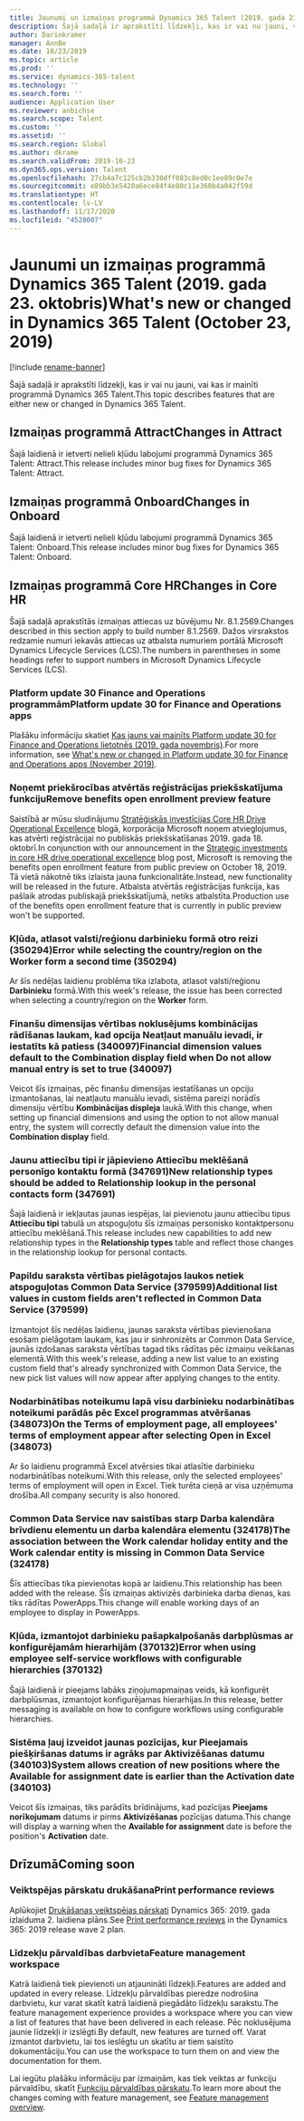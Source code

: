 ```yaml
---
title: Jaunumi un izmaiņas programmā Dynamics 365 Talent (2019. gada 23. oktobris)
description: Šajā sadaļā ir aprakstīti līdzekļi, kas ir vai nu jauni, vai kas ir mainīti programmā Microsoft Dynamics 365 Talent.
author: Darinkramer
manager: AnnBe
ms.date: 10/23/2019
ms.topic: article
ms.prod: ''
ms.service: dynamics-365-talent
ms.technology: ''
ms.search.form: ''
audience: Application User
ms.reviewer: anbichse
ms.search.scope: Talent
ms.custom: ''
ms.assetid: ''
ms.search.region: Global
ms.author: dkrame
ms.search.validFrom: 2019-10-23
ms.dyn365.ops.version: Talent
ms.openlocfilehash: 27cb4a7c125cb2b330dff083c8ed0c1ee89c0e7e
ms.sourcegitcommit: e89bb3e5420a6ece84f4e80c11e360b4a042f59d
ms.translationtype: HT
ms.contentlocale: lv-LV
ms.lasthandoff: 11/17/2020
ms.locfileid: "4528007"
---
```

# <a name="whats-new-or-changed-in-dynamics-365-talent-october-23-2019"></a><span data-ttu-id="197a6-103">Jaunumi un izmaiņas programmā Dynamics 365 Talent (2019. gada 23. oktobris)</span><span class="sxs-lookup"><span data-stu-id="197a6-103">What's new or changed in Dynamics 365 Talent (October 23, 2019)</span></span>

[!include [rename-banner](~/includes/cc-data-platform-banner.md)]

<span data-ttu-id="197a6-104">Šajā sadaļā ir aprakstīti līdzekļi, kas ir vai nu jauni, vai kas ir mainīti programmā Dynamics 365 Talent.</span><span class="sxs-lookup"><span data-stu-id="197a6-104">This topic describes features that are either new or changed in Dynamics 365 Talent.</span></span>

## <a name="changes-in-attract"></a><span data-ttu-id="197a6-105">Izmaiņas programmā Attract</span><span class="sxs-lookup"><span data-stu-id="197a6-105">Changes in Attract</span></span>
<span data-ttu-id="197a6-106">Šajā laidienā ir ietverti nelieli kļūdu labojumi programmā Dynamics 365 Talent: Attract.</span><span class="sxs-lookup"><span data-stu-id="197a6-106">This release includes minor bug fixes for Dynamics 365 Talent: Attract.</span></span>

## <a name="changes-in-onboard"></a><span data-ttu-id="197a6-107">Izmaiņas programmā Onboard</span><span class="sxs-lookup"><span data-stu-id="197a6-107">Changes in Onboard</span></span>
<span data-ttu-id="197a6-108">Šajā laidienā ir ietverti nelieli kļūdu labojumi programmā Dynamics 365 Talent: Onboard.</span><span class="sxs-lookup"><span data-stu-id="197a6-108">This release includes minor bug fixes for Dynamics 365 Talent: Onboard.</span></span>

## <a name="changes-in-core-hr"></a><span data-ttu-id="197a6-109">Izmaiņas programmā Core HR</span><span class="sxs-lookup"><span data-stu-id="197a6-109">Changes in Core HR</span></span>

<span data-ttu-id="197a6-110">Šajā sadaļā aprakstītās izmaiņas attiecas uz būvējumu Nr. 8.1.2569.</span><span class="sxs-lookup"><span data-stu-id="197a6-110">Changes described in this section apply to build number 8.1.2569.</span></span> <span data-ttu-id="197a6-111">Dažos virsrakstos redzamie numuri iekavās attiecas uz atbalsta numuriem portālā Microsoft Dynamics Lifecycle Services (LCS).</span><span class="sxs-lookup"><span data-stu-id="197a6-111">The numbers in parentheses in some headings refer to support numbers in Microsoft Dynamics Lifecycle Services (LCS).</span></span>

### <a name="platform-update-30-for-finance-and-operations-apps"></a><span data-ttu-id="197a6-112">Platform update 30 Finance and Operations programmām</span><span class="sxs-lookup"><span data-stu-id="197a6-112">Platform update 30 for Finance and Operations apps</span></span>

<span data-ttu-id="197a6-113">Plašāku informāciju skatiet [Kas jauns vai mainīts Platform update 30 for Finance and Operations lietotnēs (2019. gada novembris)](https://docs.microsoft.com/dynamics365/fin-ops-core/fin-ops/get-started/whats-new-platform-update-30).</span><span class="sxs-lookup"><span data-stu-id="197a6-113">For more information, see [What's new or changed in Platform update 30 for Finance and Operations apps (November 2019)](https://docs.microsoft.com/dynamics365/fin-ops-core/fin-ops/get-started/whats-new-platform-update-30).</span></span>

### <a name="remove-benefits-open-enrollment-preview-feature"></a><span data-ttu-id="197a6-114">Noņemt priekšrocības atvērtās reģistrācijas priekšskatījuma funkciju</span><span class="sxs-lookup"><span data-stu-id="197a6-114">Remove benefits open enrollment preview feature</span></span>

<span data-ttu-id="197a6-115">Saistībā ar mūsu sludinājumu [Stratēģiskās investīcijas Core HR Drive Operational Excellence](https://cloudblogs.microsoft.com/dynamics365/bdm/2019/10/02/strategic-investments-in-core-hr-drive-operational-excellence) blogā, korporācija Microsoft noņem atvieglojumus, kas atvērti reģistrācijai no publiskās priekšskatīšanas 2019. gada 18. oktobrī.</span><span class="sxs-lookup"><span data-stu-id="197a6-115">In conjunction with our announcement in the [Strategic investments in core HR drive operational excellence](https://cloudblogs.microsoft.com/dynamics365/bdm/2019/10/02/strategic-investments-in-core-hr-drive-operational-excellence) blog post, Microsoft is removing the benefits open enrollment feature from public preview on October 18, 2019.</span></span> <span data-ttu-id="197a6-116">Tā vietā nākotnē tiks izlaista jauna funkcionalitāte.</span><span class="sxs-lookup"><span data-stu-id="197a6-116">Instead, new functionality will be released in the future.</span></span> <span data-ttu-id="197a6-117">Atbalsta atvērtās reģistrācijas funkcija, kas pašlaik atrodas publiskajā priekšskatījumā, netiks atbalstīta.</span><span class="sxs-lookup"><span data-stu-id="197a6-117">Production use of the benefits open enrollment feature that is currently in public preview won't be supported.</span></span>

### <a name="error-while-selecting-the-countryregion-on-the-worker-form-a-second-time-350294"></a><span data-ttu-id="197a6-118">Kļūda, atlasot valsti/reģionu darbinieku formā otro reizi (350294)</span><span class="sxs-lookup"><span data-stu-id="197a6-118">Error while selecting the country/region on the Worker form a second time (350294)</span></span>

<span data-ttu-id="197a6-119">Ar šīs nedēļas laidienu problēma tika izlabota, atlasot valsti/reģionu **Darbinieku** formā.</span><span class="sxs-lookup"><span data-stu-id="197a6-119">With this week's release, the issue has been corrected when selecting a country/region on the **Worker** form.</span></span>

### <a name="financial-dimension-values-default-to-the-combination-display-field-when-do-not-allow-manual-entry-is-set-to-true-340097"></a><span data-ttu-id="197a6-120">Finanšu dimensijas vērtības noklusējums kombinācijas rādīšanas laukam, kad opcija Neatļaut manuālu ievadi, ir iestatīts kā patiess (340097)</span><span class="sxs-lookup"><span data-stu-id="197a6-120">Financial dimension values default to the Combination display field when Do not allow manual entry is set to true (340097)</span></span>

<span data-ttu-id="197a6-121">Veicot šīs izmaiņas, pēc finanšu dimensijas iestatīšanas un opciju izmantošanas, lai neatļautu manuālu ievadi, sistēma pareizi norādīs dimensiju vērtību **Kombinācijas displeja** laukā.</span><span class="sxs-lookup"><span data-stu-id="197a6-121">With this change, when setting up financial dimensions and using the option to not allow manual entry, the system will correctly default the dimension value into the **Combination display** field.</span></span>

### <a name="new-relationship-types-should-be-added-to-relationship-lookup-in-the-personal-contacts-form-347691"></a><span data-ttu-id="197a6-122">Jaunu attiecību tipi ir jāpievieno Attiecību meklēšanā personīgo kontaktu formā (347691)</span><span class="sxs-lookup"><span data-stu-id="197a6-122">New relationship types should be added to Relationship lookup in the personal contacts form (347691)</span></span>

<span data-ttu-id="197a6-123">Šajā laidienā ir iekļautas jaunas iespējas, lai pievienotu jaunu attiecību tipus **Attiecību tipi** tabulā un atspoguļotu šīs izmaiņas personisko kontaktpersonu attiecību meklēšanā.</span><span class="sxs-lookup"><span data-stu-id="197a6-123">This release includes new capabilities to add new relationship types in the **Relationship types** table and reflect those changes in the relationship lookup for personal contacts.</span></span>

### <a name="additional-list-values-in-custom-fields-arent-reflected-in-common-data-service-379599"></a><span data-ttu-id="197a6-124">Papildu saraksta vērtības pielāgotajos laukos netiek atspoguļotas Common Data Service (379599)</span><span class="sxs-lookup"><span data-stu-id="197a6-124">Additional list values in custom fields aren't reflected in Common Data Service (379599)</span></span>

<span data-ttu-id="197a6-125">Izmantojot šīs nedēļas laidienu, jaunas saraksta vērtības pievienošana esošam pielāgotam laukam, kas jau ir sinhronizēts ar Common Data Service, jaunās izdošanas saraksta vērtības tagad tiks rādītas pēc izmaiņu veikšanas elementā.</span><span class="sxs-lookup"><span data-stu-id="197a6-125">With this week's release, adding a new list value to an existing custom field that's already synchronized with Common Data Service, the new pick list values will now appear after applying changes to the entity.</span></span>

### <a name="on-the-terms-of-employment-page-all-employees-terms-of-employment-appear-after-selecting-open-in-excel-348073"></a><span data-ttu-id="197a6-126">Nodarbinātības noteikumu lapā visu darbinieku nodarbinātības noteikumi parādās pēc Excel programmas atvēršanas (348073)</span><span class="sxs-lookup"><span data-stu-id="197a6-126">On the Terms of employment page, all employees' terms of employment appear after selecting Open in Excel (348073)</span></span>

<span data-ttu-id="197a6-127">Ar šo laidienu programmā Excel atvērsies tikai atlasītie darbinieku nodarbinātības noteikumi.</span><span class="sxs-lookup"><span data-stu-id="197a6-127">With this release, only the selected employees' terms of employment will open in Excel.</span></span> <span data-ttu-id="197a6-128">Tiek turēta cieņā ar visa uzņēmuma drošība.</span><span class="sxs-lookup"><span data-stu-id="197a6-128">All company security is also honored.</span></span>

### <a name="the-association-between-the-work-calendar-holiday-entity-and-the-work-calendar-entity-is-missing-in-common-data-service-324178"></a><span data-ttu-id="197a6-129">Common Data Service nav saistības starp Darba kalendāra brīvdienu elementu un darba kalendāra elementu (324178)</span><span class="sxs-lookup"><span data-stu-id="197a6-129">The association between the Work calendar holiday entity and the Work calendar entity is missing in Common Data Service (324178)</span></span>

<span data-ttu-id="197a6-130">Šīs attiecības tika pievienotas kopā ar laidienu.</span><span class="sxs-lookup"><span data-stu-id="197a6-130">This relationship has been added with the release.</span></span> <span data-ttu-id="197a6-131">Šīs izmaiņas aktivizēs darbinieka darba dienas, kas tiks rādītas PowerApps.</span><span class="sxs-lookup"><span data-stu-id="197a6-131">This change will enable working days of an employee to display in PowerApps.</span></span> 

### <a name="error-when-using-employee-self-service-workflows-with-configurable-hierarchies-370132"></a><span data-ttu-id="197a6-132">Kļūda, izmantojot darbinieku pašapkalpošanās darbplūsmas ar konfigurējamām hierarhijām (370132)</span><span class="sxs-lookup"><span data-stu-id="197a6-132">Error when using employee self-service workflows with configurable hierarchies (370132)</span></span>

<span data-ttu-id="197a6-133">Šajā laidienā ir pieejams labāks ziņojumapmaiņas veids, kā konfigurēt darbplūsmas, izmantojot konfigurējamas hierarhijas.</span><span class="sxs-lookup"><span data-stu-id="197a6-133">In this release, better messaging is available on how to configure workflows using configurable hierarchies.</span></span> 

### <a name="system-allows-creation-of-new-positions-where-the-available-for-assignment-date-is-earlier-than-the-activation-date-340103"></a><span data-ttu-id="197a6-134">Sistēma ļauj izveidot jaunas pozīcijas, kur Pieejamais piešķiršanas datums ir agrāks par Aktivizēšanas datumu (340103)</span><span class="sxs-lookup"><span data-stu-id="197a6-134">System allows creation of new positions where the Available for assignment date is earlier than the Activation date (340103)</span></span>

<span data-ttu-id="197a6-135">Veicot šīs izmaiņas, tiks parādīts brīdinājums, kad pozīcijas **Pieejams norīkojumam** datums ir pirms **Aktivizēšanas** pozīcijas datuma.</span><span class="sxs-lookup"><span data-stu-id="197a6-135">This change will display a warning when the **Available for assignment** date is before the position's **Activation** date.</span></span>

## <a name="coming-soon"></a><span data-ttu-id="197a6-136">Drīzumā</span><span class="sxs-lookup"><span data-stu-id="197a6-136">Coming soon</span></span>

### <a name="print-performance-reviews"></a><span data-ttu-id="197a6-137">Veiktspējas pārskatu drukāšana</span><span class="sxs-lookup"><span data-stu-id="197a6-137">Print performance reviews</span></span>

<span data-ttu-id="197a6-138">Aplūkojiet [Drukāšanas veiktspējas pārskati](https://docs.microsoft.com/dynamics365-release-plan/2019wave2/dynamics365-talent/print-performance-reviews) Dynamics 365: 2019. gada izlaiduma 2. laidiena plāns.</span><span class="sxs-lookup"><span data-stu-id="197a6-138">See [Print performance reviews](https://docs.microsoft.com/dynamics365-release-plan/2019wave2/dynamics365-talent/print-performance-reviews) in the Dynamics 365: 2019 release wave 2 plan.</span></span>

### <a name="feature-management-workspace"></a><span data-ttu-id="197a6-139">Līdzekļu pārvaldības darbvieta</span><span class="sxs-lookup"><span data-stu-id="197a6-139">Feature management workspace</span></span>

<span data-ttu-id="197a6-140">Katrā laidienā tiek pievienoti un atjaunināti līdzekļi.</span><span class="sxs-lookup"><span data-stu-id="197a6-140">Features are added and updated in every release.</span></span> <span data-ttu-id="197a6-141">Līdzekļu pārvaldības pieredze nodrošina darbvietu, kur varat skatīt katrā laidienā piegādāto līdzekļu sarakstu.</span><span class="sxs-lookup"><span data-stu-id="197a6-141">The feature management experience provides a workspace where you can view a list of features that have been delivered in each release.</span></span> <span data-ttu-id="197a6-142">Pēc noklusējuma jaunie līdzekļi ir izslēgti.</span><span class="sxs-lookup"><span data-stu-id="197a6-142">By default, new features are turned off.</span></span> <span data-ttu-id="197a6-143">Varat izmantot darbvietu, lai tos ieslēgtu un skatītu ar tiem saistīto dokumentāciju.</span><span class="sxs-lookup"><span data-stu-id="197a6-143">You can use the workspace to turn them on and view the documentation for them.</span></span>

<span data-ttu-id="197a6-144">Lai iegūtu plašāku informāciju par izmaiņām, kas tiek veiktas ar funkciju pārvaldību, skatīt [Funkciju pārvaldības pārskatu](https://docs.microsoft.com/dynamics365/fin-ops-core/fin-ops/get-started/feature-management/feature-management-overview).</span><span class="sxs-lookup"><span data-stu-id="197a6-144">To learn more about the changes coming with feature management, see [Feature management overview](https://docs.microsoft.com/dynamics365/fin-ops-core/fin-ops/get-started/feature-management/feature-management-overview).</span></span>

